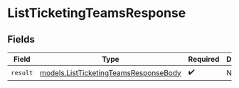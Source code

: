 # ListTicketingTeamsResponse


## Fields

| Field                                                                                | Type                                                                                 | Required                                                                             | Description                                                                          |
| ------------------------------------------------------------------------------------ | ------------------------------------------------------------------------------------ | ------------------------------------------------------------------------------------ | ------------------------------------------------------------------------------------ |
| `result`                                                                             | [models.ListTicketingTeamsResponseBody](../models/listticketingteamsresponsebody.md) | :heavy_check_mark:                                                                   | N/A                                                                                  |